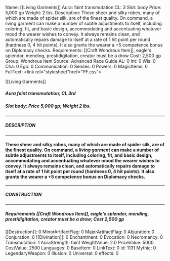Name: [[Living Garments]]
Aura: faint transmutation
CL: 3
Slot: body
Price: 5,000 gp
Weight: 2 lbs.
Description: These sheer and silky robes, many of which are made of spider silk, are of the finest quality. On command, a living garment can make a number of subtle adjustments to itself, including coloring, fit, and basic design, accommodating and accentuating whatever mood the wearer wishes to convey. It always remains clean, and automatically repairs damage to itself at a rate of 1 hit point per round (hardness 0, 4 hit points). It also grants the wearer a +5 competence bonus on Diplomacy checks.
Requirements: [[Craft Wondrous Item]], eagle's splendor, mending, prestidigitation, creator must be a drow
Cost: 2,500 gp
Group: Wondrous Item
Source: Advanced Race Guide
AL: 0
Int: 0
Wis: 0
Cha: 0
Ego: 0
Communication: 0
Senses: 0
Powers: 0
MagicItems: 0
FullText: <link rel="stylesheet"href="PF.css"><div class="heading"><p class="alignleft">[[Living Garments]]</p><div style="clear: both;"></div></div><div><h5><b>Aura </b>faint transmutation; <b>CL </b>3rd</h5><h5><b>Slot </b>body; <b>Price </b>5,000 gp; <b>Weight </b>2 lbs.</h5></div><hr/><div><h5><b>DESCRIPTION</b></h5></div><hr/><div><h4><p>These sheer and silky robes, many of which are made of spider silk, are of the finest quality. On command, a <i>living garment</i> can make a number of subtle adjustments to itself, including coloring, fit, and basic design, accommodating and accentuating whatever mood the wearer wishes to convey. It always remains clean, and automatically repairs damage to itself at a rate of 1 hit point per round (hardness 0, 4 hit points). It also grants the wearer a +5 competence bonus on Diplomacy checks.</p></h4></div><hr/><div><h5><b>CONSTRUCTION</b></h5></div><hr/><div><h5><b>Requirements </b>[[Craft Wondrous Item]], <i>eagle's splendor</i>, <i>mending</i>, <i>prestidigitation</i>, creator must be a drow; <b>Cost </b>2,500 gp</h5></div>
[[Destruction]]: 0
MinorArtifactFlag: 0
MajorArtifactFlag: 0
Abjuration: 0
Conjuration: 0
[[Divination]]: 0
Enchantment: 0
Evocation: 0
Necromancy: 0
Transmutation: 1
AuraStrength: faint
WeightValue: 2.0
PriceValue: 5000
CostValue: 2500
Languages: 0
BaseItem: 0
LinkText: 0
id: 1131
Mythic: 0
LegendaryWeapon: 0
Illusion: 0
Universal: 0
effects: 0
